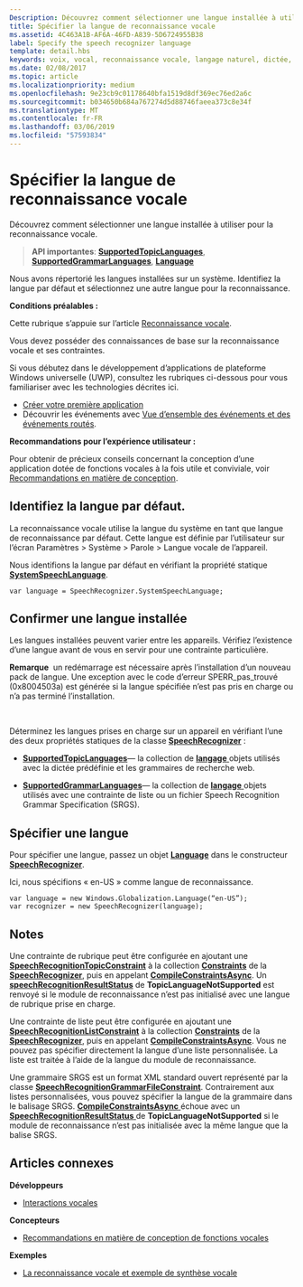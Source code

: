 ```yaml
---
Description: Découvrez comment sélectionner une langue installée à utiliser pour la reconnaissance vocale.
title: Spécifier la langue de reconnaissance vocale
ms.assetid: 4C463A1B-AF6A-46FD-A839-5D6724955B38
label: Specify the speech recognizer language
template: detail.hbs
keywords: voix, vocal, reconnaissance vocale, langage naturel, dictée, saisie, interaction utilisateur
ms.date: 02/08/2017
ms.topic: article
ms.localizationpriority: medium
ms.openlocfilehash: 9e23cb9c01178640bfa1519d8df369ec76ed2a6c
ms.sourcegitcommit: b034650b684a767274d5d88746faeea373c8e34f
ms.translationtype: MT
ms.contentlocale: fr-FR
ms.lasthandoff: 03/06/2019
ms.locfileid: "57593834"
---
```

# <a name="specify-the-speech-recognizer-language"></a>Spécifier la langue de reconnaissance vocale


Découvrez comment sélectionner une langue installée à utiliser pour la reconnaissance vocale.

> **API importantes**: [**SupportedTopicLanguages**](https://msdn.microsoft.com/library/windows/apps/dn653251), [**SupportedGrammarLanguages**](https://msdn.microsoft.com/library/windows/apps/dn653250), [**Language**](https://msdn.microsoft.com/library/windows/apps/br206804)


Nous avons répertorié les langues installées sur un système. Identifiez la langue par défaut et sélectionnez une autre langue pour la reconnaissance.

**Conditions préalables :**

Cette rubrique s’appuie sur l’article [Reconnaissance vocale](speech-recognition.md).

Vous devez posséder des connaissances de base sur la reconnaissance vocale et ses contraintes.

Si vous débutez dans le développement d’applications de plateforme Windows universelle (UWP), consultez les rubriques ci-dessous pour vous familiariser avec les technologies décrites ici.

-   [Créer votre première application](https://msdn.microsoft.com/library/windows/apps/bg124288)
-   Découvrir les événements avec [Vue d’ensemble des événements et des événements routés](https://msdn.microsoft.com/library/windows/apps/mt185584).

**Recommandations pour l’expérience utilisateur :**

Pour obtenir de précieux conseils concernant la conception d’une application dotée de fonctions vocales à la fois utile et conviviale, voir [Recommandations en matière de conception](https://msdn.microsoft.com/library/windows/apps/dn596121).

## <a name="identify-the-default-language"></a>Identifiez la langue par défaut.


La reconnaissance vocale utilise la langue du système en tant que langue de reconnaissance par défaut. Cette langue est définie par l’utilisateur sur l’écran Paramètres &gt; Système &gt; Parole &gt; Langue vocale de l’appareil.

Nous identifions la langue par défaut en vérifiant la propriété statique [**SystemSpeechLanguage**](https://msdn.microsoft.com/library/windows/apps/dn653252).

```CSharp
var language = SpeechRecognizer.SystemSpeechLanguage; 
```

## <a name="confirm-an-installed-language"></a>Confirmer une langue installée


Les langues installées peuvent varier entre les appareils. Vérifiez l’existence d’une langue avant de vous en servir pour une contrainte particulière.

**Remarque**  un redémarrage est nécessaire après l’installation d’un nouveau pack de langue. Une exception avec le code d’erreur SPERR\_pas\_trouvé (0x8004503a) est générée si la langue spécifiée n’est pas pris en charge ou n’a pas terminé l’installation.

 

Déterminez les langues prises en charge sur un appareil en vérifiant l’une des deux propriétés statiques de la classe [**SpeechRecognizer**](https://msdn.microsoft.com/library/windows/apps/dn653226) :

-   [**SupportedTopicLanguages**](https://msdn.microsoft.com/library/windows/apps/dn653251)— la collection de [ **langage** ](https://msdn.microsoft.com/library/windows/apps/br206804) objets utilisés avec la dictée prédéfinie et les grammaires de recherche web.

-   [**SupportedGrammarLanguages**](https://msdn.microsoft.com/library/windows/apps/dn653250)— la collection de [ **langage** ](https://msdn.microsoft.com/library/windows/apps/br206804) objets utilisés avec une contrainte de liste ou un fichier Speech Recognition Grammar Specification (SRGS).

## <a name="specify-a-language"></a>Spécifier une langue


Pour spécifier une langue, passez un objet [**Language**](https://msdn.microsoft.com/library/windows/apps/br206804) dans le constructeur [**SpeechRecognizer**](https://msdn.microsoft.com/library/windows/apps/dn653226).

Ici, nous spécifions « en-US » comme langue de reconnaissance.


```CSharp
var language = new Windows.Globalization.Language(“en-US”); 
var recognizer = new SpeechRecognizer(language); 
```

## <a name="remarks"></a>Notes


Une contrainte de rubrique peut être configurée en ajoutant une [**SpeechRecognitionTopicConstraint**](https://msdn.microsoft.com/library/windows/apps/dn631446) à la collection [**Constraints**](https://msdn.microsoft.com/library/windows/apps/dn653241) de la [**SpeechRecognizer**](https://msdn.microsoft.com/library/windows/apps/dn653226), puis en appelant [**CompileConstraintsAsync**](https://msdn.microsoft.com/library/windows/apps/dn653240). Un [**speechRecognitionResultStatus**](https://msdn.microsoft.com/library/windows/apps/dn631433) de **TopicLanguageNotSupported** est renvoyé si le module de reconnaissance n’est pas initialisé avec une langue de rubrique prise en charge.

Une contrainte de liste peut être configurée en ajoutant une [**SpeechRecognitionListConstraint**](https://msdn.microsoft.com/library/windows/apps/dn631421) à la collection [**Constraints**](https://msdn.microsoft.com/library/windows/apps/dn653241) de la [**SpeechRecognizer**](https://msdn.microsoft.com/library/windows/apps/dn653226), puis en appelant [**CompileConstraintsAsync**](https://msdn.microsoft.com/library/windows/apps/dn653240). Vous ne pouvez pas spécifier directement la langue d’une liste personnalisée. La liste est traitée à l’aide de la langue du module de reconnaissance.

Une grammaire SRGS est un format XML standard ouvert représenté par la classe [**SpeechRecognitionGrammarFileConstraint**](https://msdn.microsoft.com/library/windows/apps/dn631412). Contrairement aux listes personnalisées, vous pouvez spécifier la langue de la grammaire dans le balisage SRGS. [**CompileConstraintsAsync** ](https://msdn.microsoft.com/library/windows/apps/dn653240) échoue avec un [ **SpeechRecognitionResultStatus** ](https://msdn.microsoft.com/library/windows/apps/dn631433) de **TopicLanguageNotSupported** si le module de reconnaissance n’est pas initialisée avec la même langue que la balise SRGS.

## <a name="related-articles"></a>Articles connexes

**Développeurs**

* [Interactions vocales](speech-interactions.md)

**Concepteurs**

* [Recommandations en matière de conception de fonctions vocales](https://msdn.microsoft.com/library/windows/apps/dn596121)

**Exemples**

* [La reconnaissance vocale et exemple de synthèse vocale](https://go.microsoft.com/fwlink/p/?LinkID=619897)
 

 





